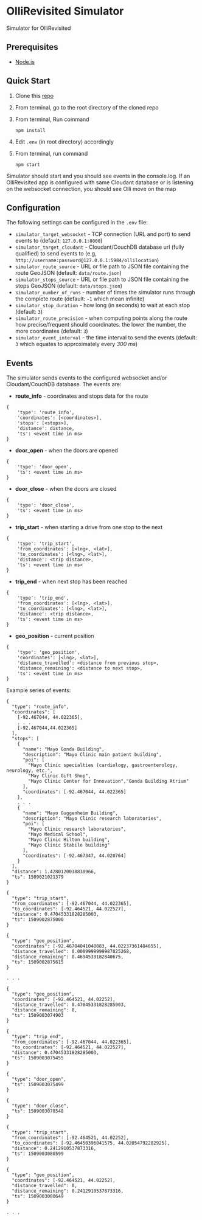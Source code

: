 # OlliRevisited Simulator

Simulator for OlliRevisited

## Prerequisites

* [Node.js](https://nodejs.org/en/download/)

## Quick Start

1. Clone this [repo](https://github.ibm.com/ibm-watson-data-lab/olli-sim)
1. From terminal, go to the root directory of the cloned repo
1. From terminal, Run command

    `npm install`

1. Edit `.env` (in root directory) accordingly
1. From terminal,  run command

    `npm start`

Simulator should start and you should see events in the console.log. If an OlliRevisited app is configured with same Cloudant database or is listening on the websocket connection, you should see Olli move on the map

## Configuration

The following settings can be configured in the `.env` file:

* `simulator_target_websocket` - TCP connection (URL and port) to send events to (default: `127.0.0.1:8000`)
* `simulator_target_cloudant` -  Cloudant/CouchDB database url (fully qualified) to send events to (e.g, `http://username:password@127.0.0.1:5984/ollilocation`)
* `simulator_route_source` - URL or file path to JSON file containing the route GeoJSON (default: `data/route.json`)
* `simulator_stops_source` - URL or file path to JSON file containing the stops GeoJSON (default: `data/stops.json`)
* `simulator_number_of_runs` - number of times the simulator runs through the complete route (default: `-1` which mean infinite)
* `simulator_stop_duration` - how long (in seconds) to wait at each stop (default: `3`)
* `simulator_route_precision` - when computing points along the route how precise/frequent should coordinates. the lower the number, the more coordinates (default: `3`)
* `simulator_event_interval` - the time interval to send the events (default: `3` which equates to approximately every _300 ms_)

## Events

The simulator sends events to the configured websocket and/or Cloudant/CouchDB database. The events are:

* __route_info__ - coordinates and stops data for the route

```
{
    'type': 'route_info',
    'coordinates': [<coordinates>],
    'stops': [<stops>],
    'distance': distance,
    'ts': <event time in ms>
}
```

* __door_open__ - when the doors are opened


```
{
    'type': 'door_open',
    'ts': <event time in ms>
}
```

* __door_close__ - when the doors are closed


```
{
    'type': 'door_close',
    'ts': <event time in ms>
}
```

* __trip_start__ - when starting a drive from one stop to the next

```
{
    'type': 'trip_start',
    'from_coordinates': [<lng>, <lat>],
    'to_coordinates': [<lng>, <lat>],
    'distance': <trip distance>,
    'ts': <event time in ms>
}
```

* __trip_end__ - when next stop has been reached

```
{
    'type': 'trip_end',
    'from_coordinates': [<lng>, <lat>],
    'to_coordinates': [<lng>, <lat>],
    'distance': <trip distance>,
    'ts': <event time in ms>
}
```

* __geo_position__ - current position

```
{
    'type': 'geo_position',
    'coordinates': [<lng>, <lat>],
    'distance_travelled': <distance from previous stop>,
    'distance_remaining': <distance to next stop>,
    'ts': <event time in ms>
}
```

Example series of events:

```
{
  "type": "route_info",
  "coordinates": [
    [-92.467044, 44.022365],
    . . .
    [-92.467044,44.022365]
  ],
  "stops": [
    {
      "name": "Mayo Gonda Building",
      "description": "Mayo Clinic main patient building",
      "poi": [
        "Mayo Clinic specialties (cardiology, gastroenterology, neurology, etc.",
        "May Clinic Gift Shop",
        "Mayo Clinic Center for Innovation","Gonda Building Atrium"
      ],
      "coordinates": [-92.467044, 44.022365]
    },
    . . .
    {
      "name": "Mayo Guggenheim Building",
      "description": "Mayo Clinic research laboratories",
      "poi": [
        "Mayo Clinic research laboratories",
        "Mayo Medical School",
        "Mayo Clinic Hilton building",
        "Mayo Clinic Stabile building"
      ],
      "coordinates": [-92.467347, 44.020764]
    }
  ],
  "distance": 1.4280120038830966,
  "ts": 1509021021379
}

{
  "type": "trip_start",
  "from_coordinates": [-92.467044, 44.022365],
  "to_coordinates": [-92.464521, 44.022527],
  "distance": 0.47045331828285003,
  "ts": 1509002875000
}

{
  "type": "geo_position",
  "coordinates": [-92.46704041048083, 44.02237361484655],
  "distance_travelled": 0.0009999999987825268,
  "distance_remaining": 0.4694533182840675,
  "ts": 1509002875615
}

. . .

{
  "type": "geo_position",
  "coordinates": [-92.464521, 44.02252],
  "distance_travelled": 0.47045331828285003,
  "distance_remaining": 0,
  "ts": 1509003074903
}

{
  "type": "trip_end",
  "from_coordinates": [-92.467044, 44.022365],
  "to_coordinates": [-92.464521, 44.022527],
  "distance": 0.47045331828285003,
  "ts": 1509003075455
}

{
  "type": "door_open",
  "ts": 1509003075499
}

{
  "type": "door_close",
  "ts": 1509003078548
}

{
  "type": "trip_start",
  "from_coordinates": [-92.464521, 44.02252],
  "to_coordinates": [-92.46450396041575, 44.02054792282925],
  "distance": 0.2412910537873316,
  "ts": 1509003080599
}

{
  "type": "geo_position",
  "coordinates": [-92.464521, 44.02252],
  "distance_travelled": 0,
  "distance_remaining": 0.2412910537873316,
  "ts": 1509003080649
}

. . .
```